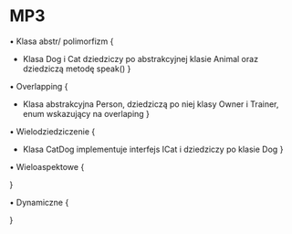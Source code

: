 # MP3
• Klasa abstr/ polimorfizm 
{
- Klasa Dog i Cat dziedziczy po abstrakcyjnej klasie Animal oraz dziedziczą metodę speak()
}

• Overlapping 
{
- Klasa abstrakcyjna Person, dziedziczą po niej klasy Owner i Trainer, enum wskazujący na overlaping
}

• Wielodziedziczenie 
{
- Klasa CatDog implementuje interfejs ICat i dziedziczy po klasie Dog
}

• Wieloaspektowe 
{

}

• Dynamiczne
{

}
